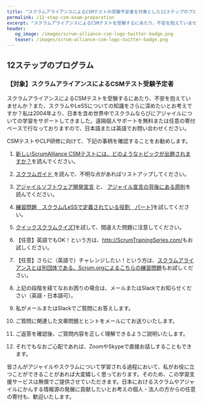 ```yaml
---
title: "スクラムアライアンスによるCSMテストの受験予定者を対象とした12ステップのプログラム"
permalink: /12-step-csm-exam-preparation
excerpt: "スクラムアライアンスによるCSMテストを受験するにあたり、不安を抱えていませんか？また、スクラムやLeSSについての知識をさらに深めたいとお考えですか？私は2004年より、日本を含め世界中でスクラムならびにアジャイルについての学習をサポートしてきました。"
header:
   og_image: /images/scrum-alliance-csm-logo-twitter-badge.png
   teaser: /images/scrum-alliance-csm-logo-twitter-badge.png
---
```


## 12ステップのプログラム
### 【対象】スクラムアライアンスによるCSMテスト受験予定者

スクラムアライアンスによるCSMテストを受験するにあたり、不安を抱えていませんか？また、スクラムやLeSSについての知識をさらに深めたいとお考えですか？私は2004年より、日本を含め世界中でスクラムならびにアジャイルについての学習をサポートしてきました。遠隔個人サポートを無料または任意の寄付ベースで行なっておりますので、日本語または英語でお問い合わせください。


CSMテストやCLP研修に向けて、下記の事柄を確認することをお勧めします。

1. [新しいScrumAlliance CSMテストには、どのようなトピックが出題されますか？](/what-topics-will-be-included-in-the-scrum-alliance-csm-test/)を読んでください。
2. [スクラムガイド ](/scrum-guide)を読んで、不明な点があればリストアップしてください。
3. [アジャイルソフトウェア開発宣言](https://agilemanifesto.org/iso/ja/manifesto.html) と、 [アジャイル宣言の背後にある原則](https://agilemanifesto.org/iso/ja/principles.html)を読んでください。
4. [練習問題　スクラム/LeSSで定義されている役割　パート1](/scrum-and-less-roles-quiz-part-1/)を試してください。

5. [クイックスクラムクイズ1](/quick-scrum-quiz/)を試して、間違えた問題に注意してください。
6. 【任意】英語でもOK！という方は、<http://ScrumTrainingSeries.com/>もお試しください。
7. 【任意】さらに（英語で）チャレンジしたい！という方は、[スクラムアライアンスとは別団体である、Scrum.orgによるこちらの練習問題](https://www.scrum.org/open-assessments/scrum-open)もお試しください。
8. 上記の段階を経てなおお困りの場合は、メールまたはSlackでお知らせください（英語・日本語可）。
9. 私がメールまたはSlackでご質問にお答えします。
10. ご質問に関連した文章問題とヒントをメールにてお送りいたします。
11. ご返答を確認後、ご質問内容を正しく理解できるようご説明いたします。
12. それでもなおご心配であれば、ZoomやSkypeで直接お話しすることもできます。

皆さんがアジャイルやスクラムについて学習される過程において、私がお役に立つことができることがあれば大変嬉しく思っております。そのため、この学習支援サービスは無償でご提供させていただきます。日本におけるスクラムやアジャイルにかんする情報源の発展に貢献したいとお考えの個人・法人の方からの任意の寄付も、歓迎いたします。